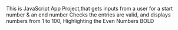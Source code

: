 This is JavaScript App Project,that gets inputs from a user for a start number & an end number
Checks the entries are valid, and displays numbers from 1 to 100, Highlighting the Even Numbers BOLD
